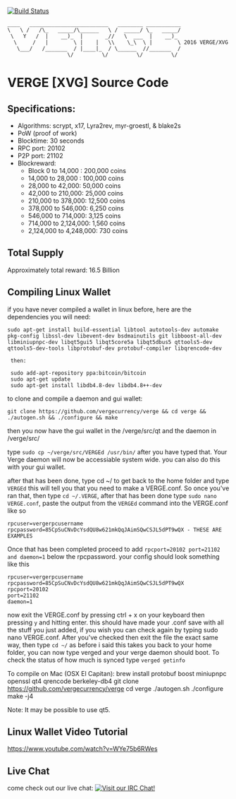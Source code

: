 [![Build Status](https://travis-ci.org/mkinney/VERGE.svg?branch=master)](https://travis-ci.org/mkinney/VERGE)


```
____   _________________________   ________ ___________
\   \ /   /\_   _____/\______   \ /  _____/ \_   _____/
 \   Y   /  |    __)_  |       _//   \  ___  |    __)_ 
  \     /   |        \ |    |   \\    \_\  \ |        \ 2016 VERGE/XVG
   \___/   /_______  / |____|_  / \______  //_______  /
                   \/         \/         \/         \/ 
```
VERGE [XVG] Source Code
================================

Specifications:
--------------

* Algorithms: scrypt, x17, Lyra2rev, myr-groestl, & blake2s
* PoW (proof of work)
* Blocktime: 30 seconds
* RPC port: 20102
* P2P port: 21102
* Blockreward: 
  * Block 0 to 14,000 : 200,000 coins
  * 14,000 to 28,000 : 100,000 coins
  * 28,000 to 42,000: 50,000 coins
  * 42,000 to 210,000: 25,000 coins
  * 210,000 to 378,000: 12,500 coins
  * 378,000 to 546,000: 6,250 coins
  * 546,000 to 714,000: 3,125 coins
  * 714,000 to 2,124,000: 1,560 coins
  * 2,124,000 to 4,248,000: 730 coins

Total Supply
------------

Approximately total reward: 16.5 Billion


Compiling Linux Wallet
----------------------

if you have never compiled a wallet in linux before, here are the dependencies you will need:

    sudo apt-get install build-essential libtool autotools-dev automake pkg-config libssl-dev libevent-dev bsdmainutils git libboost-all-dev libminiupnpc-dev libqt5gui5 libqt5core5a libqt5dbus5 qttools5-dev qttools5-dev-tools libprotobuf-dev protobuf-compiler libqrencode-dev
 
```
 then:
 
 sudo add-apt-repository ppa:bitcoin/bitcoin
 sudo apt-get update
 sudo apt-get install libdb4.8-dev libdb4.8++-dev
```

to clone and compile a daemon and gui wallet:

    git clone https://github.com/vergecurrency/verge && cd verge && ./autogen.sh && ./configure && make

then you now have the gui wallet in the /verge/src/qt and the daemon in /verge/src/

type `sudo cp ~/verge/src/VERGEd /usr/bin/` after you have typed that. Your Verge daemon will now be accessiable system wide. you can also do this with your gui wallet.

after that has been done, type cd ~/ to get back to the home folder and type `VERGEd` this will tell you that you need to make a VERGE.conf. So once you've ran that, then type `cd ~/.VERGE`, after that has been done type `sudo nano VERGE.conf`, paste the output from the `VERGEd` command into the VERGE.conf like so
```
rpcuser=vergerpcusername
rpcpassword=85CpSuCNvDcYsdQU8w621mkQqJAimSQwCSJL5dPT9wQX - THESE ARE EXAMPLES
```
Once that has been completed proceed to add `rpcport=20102 port=21102 and daemon=1` below the rpcpassword. your config should look something like this
```
rpcuser=vergerpcusername
rpcpassword=85CpSuCNvDcYsdQU8w621mkQqJAimSQwCSJL5dPT9wQX
rpcport=20102
port=21102
daemon=1
```
now exit the VERGE.conf by pressing ctrl + x on your keyboard then pressing `y` and hitting enter. this should have made your .conf save with all the stuff you just added,
if you wish you can check again by typing sudo nano VERGE.conf. After you've checked then exit the file the exact same way, then type `cd ~/` as before i said this takes you back to your home folder, you can now type verged and your verge daemon should boot.
To check the status of how much is synced type `verged getinfo`

To compile on Mac (OSX El Capitan):
    brew install protobuf boost miniupnpc openssl qt4 qrencode berkeley-db4
    git clone https://github.com/vergecurrency/verge
    cd verge
    ./autogen.sh
    ./configure
    make -j4

Note: It may be possible to use qt5.


Linux Wallet Video Tutorial
-------
https://www.youtube.com/watch?v=WYe75b6RWes

Live Chat
---------

come check out our live chat:
[![Visit our IRC Chat!](https://kiwiirc.com/buttons/chat.freenode.net/verge.png)](https://kiwiirc.com/client/chat.freenode.net/?nick=xvg|?&theme=cli#verge)



